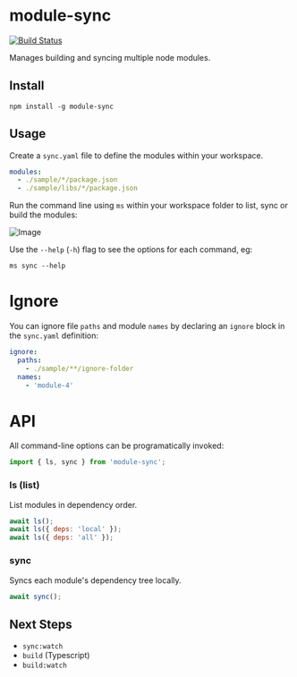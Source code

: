 # module-sync

[![Build Status](https://travis-ci.org/philcockfield/module-sync.svg?branch=master)](https://travis-ci.org/philcockfield/module-sync)

Manages building and syncing multiple node modules.



## Install

    npm install -g module-sync



## Usage
Create a `sync.yaml` file to define the modules within your workspace.

```yaml
modules:
  - ./sample/*/package.json
  - ./sample/libs/*/package.json
```

Run the command line using `ms` within your workspace folder to list, sync or build the modules:

![Image](https://cloud.githubusercontent.com/assets/185555/25547887/d81a8f00-2cbd-11e7-98f7-730138032c3f.png)

Use the `--help` (`-h`) flag to see the options for each command, eg:

    ms sync --help

# Ignore
You can ignore file `paths` and module `names` by declaring an `ignore` block in the `sync.yaml` definition:


```yaml
ignore:
  paths:
    - ./sample/**/ignore-folder
  names:
    - 'module-4'

```




# API
All command-line options can be programatically invoked:

```js
import { ls, sync } from 'module-sync';
```

### ls (list)
List modules in dependency order.

```js
await ls();
await ls({ deps: 'local' });
await ls({ deps: 'all' });
```

### sync
Syncs each module's dependency tree locally.

```js
await sync();
```



## Next Steps

- `sync:watch`
- `build` (Typescript)
- `build:watch`
